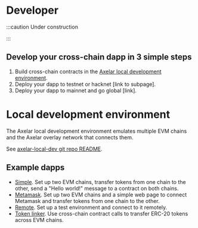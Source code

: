 # Developer

:::caution Under construction

:::

## Develop your cross-chain dapp in 3 simple steps

1. Build cross-chain contracts in the [Axelar local development environment](https://github.com/axelarnetwork/axelar-local-dev).
2. Deploy your dapp to testnet or hacknet [link to subpage].
3. Deploy your dapp to mainnet and go global [link].

# Local development environment

The Axelar local development environment emulates multiple EVM chains and the Axelar overlay network that connects them.

See [axelar-local-dev git repo README](https://github.com/axelarnetwork/axelar-local-dev).

## Example dapps

- [Simple](https://github.com/axelarnetwork/axelar-local-dev/tree/main/examples/simple). Set up two EVM chains, transfer tokens from one chain to the other, send a "Hello world!" message to a contract on both chains.
- [Metamask](https://github.com/axelarnetwork/axelar-local-dev/tree/main/examples/metamask). Set up two EVM chains and a simple web page to connect Metamask and transfer tokens from one chain to the other.
- [Remote](https://github.com/axelarnetwork/axelar-local-dev/tree/main/examples/remote). Set up a test environment and connect to it remotely.
- [Token linker](https://github.com/axelarnetwork/axelar-local-dev/tree/main/examples/tokenLinker). Use cross-chain contract calls to transfer ERC-20 tokens across EVM chains.
